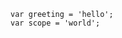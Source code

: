 <?code-excerpt path-base="frag"?>

<?code-excerpt "basic.dart (greeting)"?>
```
var greeting = 'hello';
var scope = 'world';
```
